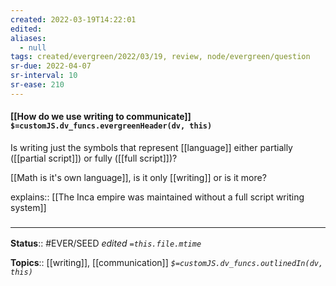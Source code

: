 ```yaml
---
created: 2022-03-19T14:22:01 
edited: 
aliases:
  - null
tags: created/evergreen/2022/03/19, review, node/evergreen/question
sr-due: 2022-04-07
sr-interval: 10
sr-ease: 210
---
```


#### [[How do we use writing to communicate]] `$=customJS.dv_funcs.evergreenHeader(dv, this)`

Is writing just the symbols that represent [[language]] either partially ([[partial script]]) or fully ([[full script]])?

[[Math is it's own language]], is it only [[writing]] or is it more?

explains:: [[The Inca empire was maintained without a full script writing system]]

### <hr class="footnote"/>

**Status**:: #EVER/SEED 
*edited `=this.file.mtime`*

**Topics**:: [[writing]], [[communication]]
*`$=customJS.dv_funcs.outlinedIn(dv, this)`*
